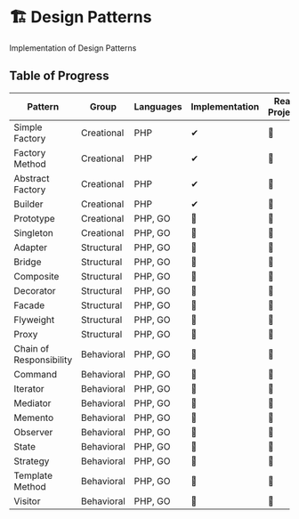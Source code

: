 # 🏗️ Design Patterns
Implementation of Design Patterns


## Table of Progress

Pattern | Group | Languages | Implementation | Real Project
--- | --- | --- | --- | --- 
Simple Factory | Creational | PHP | ✔ | 🚧 
Factory Method | Creational | PHP | ✔ | 🚧
Abstract Factory | Creational | PHP | ✔ | 🚧
Builder | Creational | PHP | ✔ | 🚧
Prototype | Creational | PHP, GO | 🚧 | 🚧
Singleton | Creational | PHP, GO | 🚧 | 🚧
Adapter | Structural | PHP, GO | 🚧 | 🚧
Bridge | Structural | PHP, GO | 🚧 | 🚧
Composite | Structural | PHP, GO | 🚧 | 🚧
Decorator | Structural | PHP, GO | 🚧 | 🚧
Facade | Structural | PHP, GO | 🚧 | 🚧
Flyweight | Structural | PHP, GO | 🚧 | 🚧
Proxy | Structural | PHP, GO | 🚧 | 🚧
Chain of Responsibility | Behavioral | PHP, GO | 🚧 | 🚧
Command | Behavioral | PHP, GO | 🚧 | 🚧
Iterator | Behavioral | PHP, GO | 🚧 | 🚧
Mediator | Behavioral | PHP, GO | 🚧 | 🚧
Memento | Behavioral | PHP, GO | 🚧 | 🚧
Observer | Behavioral | PHP, GO | 🚧 | 🚧
State | Behavioral | PHP, GO | 🚧 | 🚧
Strategy | Behavioral | PHP, GO | 🚧 | 🚧
Template Method | Behavioral | PHP, GO | 🚧 | 🚧
Visitor | Behavioral | PHP, GO | 🚧 | 🚧



